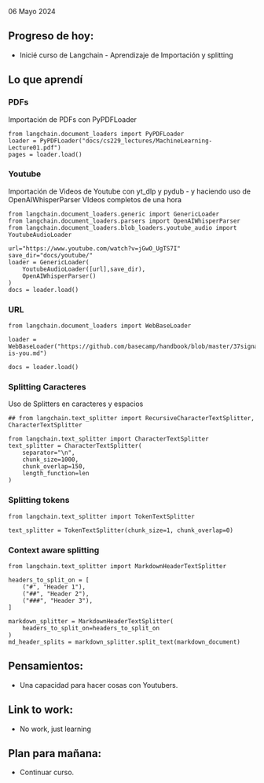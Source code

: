 06 Mayo 2024

## Progreso de hoy:
- Inicié curso de Langchain - Aprendizaje de Importación y splitting
## Lo que aprendí 

### PDFs
Importación de PDFs con PyPDFLoader

```
from langchain.document_loaders import PyPDFLoader
loader = PyPDFLoader("docs/cs229_lectures/MachineLearning-Lecture01.pdf")
pages = loader.load()

```

###  Youtube  
Importación de Videos de Youtube con  yt_dlp y pydub - y haciendo uso de OpenAIWhisperParser VIdeos completos de una hora 

```
from langchain.document_loaders.generic import GenericLoader
from langchain.document_loaders.parsers import OpenAIWhisperParser
from langchain.document_loaders.blob_loaders.youtube_audio import YoutubeAudioLoader

url="https://www.youtube.com/watch?v=jGwO_UgTS7I"
save_dir="docs/youtube/"
loader = GenericLoader(
    YoutubeAudioLoader([url],save_dir),
    OpenAIWhisperParser()
)
docs = loader.load()
```

### URL 
```
from langchain.document_loaders import WebBaseLoader

loader = WebBaseLoader("https://github.com/basecamp/handbook/blob/master/37signals-is-you.md")

docs = loader.load()
```

### Splitting  Caracteres
Uso de Splitters en caracteres y espacios 

```
## from langchain.text_splitter import RecursiveCharacterTextSplitter, CharacterTextSplitter

from langchain.text_splitter import CharacterTextSplitter
text_splitter = CharacterTextSplitter(
    separator="\n",
    chunk_size=1000,
    chunk_overlap=150,
    length_function=len
)
```

### Splitting  tokens 
```
from langchain.text_splitter import TokenTextSplitter 

text_splitter = TokenTextSplitter(chunk_size=1, chunk_overlap=0)

```

### Context aware splitting
```
from langchain.text_splitter import MarkdownHeaderTextSplitter

headers_to_split_on = [
    ("#", "Header 1"),
    ("##", "Header 2"),
    ("###", "Header 3"),
]

markdown_splitter = MarkdownHeaderTextSplitter(
    headers_to_split_on=headers_to_split_on
)
md_header_splits = markdown_splitter.split_text(markdown_document)

```

## **Pensamientos**:
- Una capacidad para hacer cosas con Youtubers. 
## Link to work: 
- No work, just learning 
## Plan para mañana: 
- Continuar curso. 
